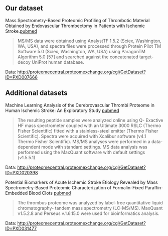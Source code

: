 
## Our dataset

Mass Spectrometry-Based Proteomic Profiling of Thrombotic Material Obtained by Endovascular Thrombectomy in Patients with Ischemic Stroke.[pubmed](https://www.ncbi.nlm.nih.gov/pubmed?term=29414888)

> MS/MS data were obtained using AnalystTF 1.5.2 (Sciex, Washington, WA, USA), and spectra
files were processed through Protein Pilot TM Software 5.0 (Sciex, Washington, WA, USA) using
ParagonTM Algorithm 5.0 [57] and searched against the concatenated target-decoy UniProt human
database.

Data: http://proteomecentral.proteomexchange.org/cgi/GetDataset?ID=PXD007666

## Additional datasets

Machine Learning Analysis of the Cerebrovascular Thrombi Proteome in Human Ischemic Stroke: An Exploratory Study [pubmed](https://pubmed.ncbi.nlm.nih.gov/33240201/)

> The resulting peptide samples were analyzed online using Q- Exactive HF mass spectrometer coupled with an Ultimate 3000 RSLC (Thermo Fisher Scientific) fitted with a stainless-steel emitter (Thermo Fisher Scientific). Spectra were acquired with Xcalibur software (v4.1 Thermo Fisher Scientific). MS/MS analyses were performed in a data-dependent mode with standard settings. MS data analysis was performed using the MaxQuant software with default settings (v1.5.5.1)

Data: http://proteomecentral.proteomexchange.org/cgi/GetDataset?ID=PXD020398

Potential Biomarkers of Acute Ischemic Stroke Etiology Revealed by Mass Spectrometry-Based Proteomic Characterization of Formalin-Fixed Paraffin-Embedded Blood Clots [pubmed](https://pubmed.ncbi.nlm.nih.gov/35518205/)

> The thrombus proteome was analyzed by label-free quantitative liquid chromatography-
tandem mass spectrometry (LC-MS/MS). MaxQuant v1.5.2.8 and Perseus v.1.6.15.0
were used for bioinformatics analysis.

Data: http://proteomecentral.proteomexchange.org/cgi/GetDataset?ID=PXD031477
